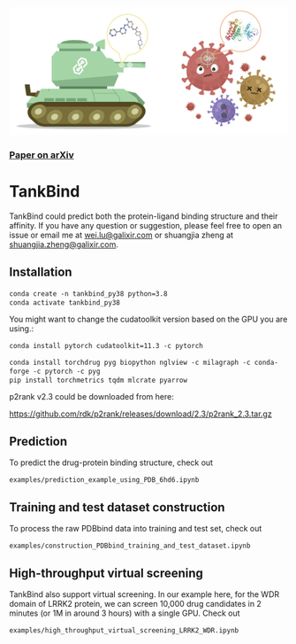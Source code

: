 ![header](imgs/header.png)

### [Paper on arXiv](https://arxiv.org/abs/xxx)

# TankBind
TankBind could predict both the protein-ligand binding structure and their affinity.
If you have any question or suggestion, please feel free to open an issue or email me at [wei.lu@galixir.com](wei.lu@galixir.com) or shuangjia zheng at [shuangjia.zheng@galixir.com](shuangjia.zheng@galixir.com).

## Installation
````
conda create -n tankbind_py38 python=3.8
conda activate tankbind_py38
````
You might want to change the cudatoolkit version based on the GPU you are using.:
````
conda install pytorch cudatoolkit=11.3 -c pytorch
````

````
conda install torchdrug pyg biopython nglview -c milagraph -c conda-forge -c pytorch -c pyg
pip install torchmetrics tqdm mlcrate pyarrow
````

p2rank v2.3 could be downloaded from here:

https://github.com/rdk/p2rank/releases/download/2.3/p2rank_2.3.tar.gz


## Prediction
To predict the drug-protein binding structure, check out 

    examples/prediction_example_using_PDB_6hd6.ipynb


## Training and test dataset construction
To process the raw PDBbind data into training and test set, check out 

    examples/construction_PDBbind_training_and_test_dataset.ipynb

## High-throughput virtual screening
TankBind also support virtual screening. In our example here, for the WDR domain of LRRK2 protein, we can screen 10,000 drug candidates in 2 minutes (or 1M in around 3 hours) with a single GPU. Check out

    examples/high_throughput_virtual_screening_LRRK2_WDR.ipynb

